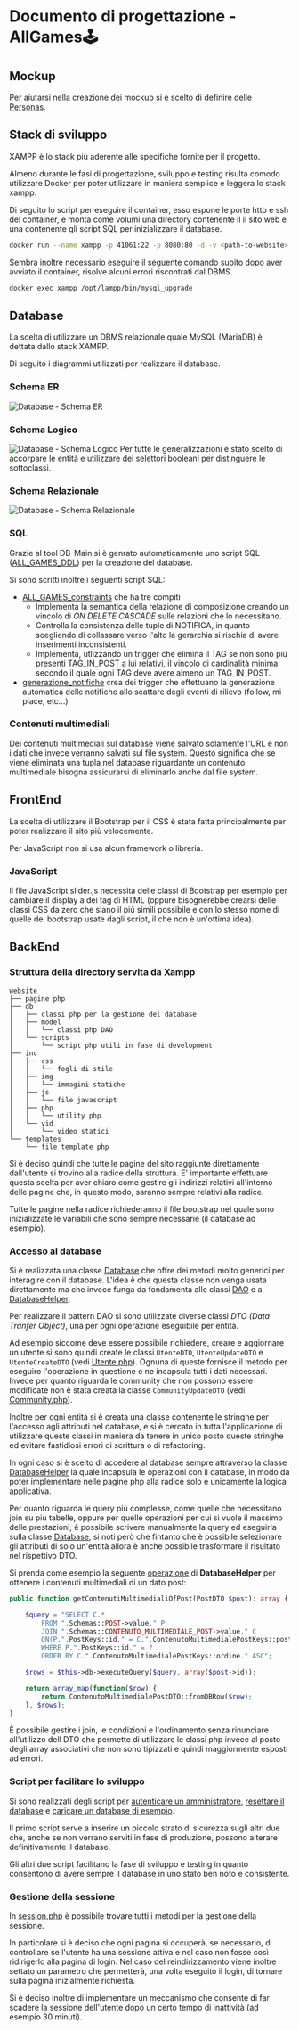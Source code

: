 # Documento di progettazione - **AllGames🕹️**


## Mockup
Per aiutarsi nella creazione dei mockup si è scelto di definire delle [Personas](Personas.md). 


## Stack di sviluppo
XAMPP è lo stack più aderente alle specifiche fornite per il progetto.

Almeno durante le fasi di progettazione, sviluppo e testing risulta comodo utilizzare Docker per poter utilizzare in maniera semplice e leggera lo stack xampp.

Di seguito lo script per eseguire il container, esso espone le porte http e ssh del container, e monta come volumi una directory contenente il il sito web e una contenente gli script SQL per inizializzare il database.
```sh
docker run --name xampp -p 41061:22 -p 8080:80 -d -v <path-to-website>:/www -v <path-to-db-scripts>:/allgames/db/scripts tomsik68/xampp
```

Sembra inoltre necessario eseguire il seguente comando subito dopo aver avviato il container, risolve alcuni errori riscontrati dal DBMS.
```sh
docker exec xampp /opt/lampp/bin/mysql_upgrade
```


## Database

La scelta di utilizzare un DBMS relazionale quale MySQL (MariaDB) è dettata dallo stack XAMPP.

Di seguito i diagrammi utilizzati per realizzare il database.

### Schema ER
![Database - Schema ER](./img/db/Schema%20ER.png)

### Schema Logico
![Database - Schema Logico](./img/db/Schema%20Logico.png)
Per tutte le generalizzazioni è stato scelto di accorpare le entità e utilizzare dei selettori booleani per distinguere le sottoclassi.

### Schema Relazionale
![Database - Schema Relazionale](./img/db/Schema%20Relazionale.png)

### SQL
Grazie al tool DB-Main si è genrato automaticamente uno script SQL ([ALL_GAMES_DDL](../db/ALL_GAMES_DDL.sql)) per la creazione del database.

Si sono scritti inoltre i seguenti script SQL:
- [ALL_GAMES_constraints](../db/ALL_GAMES_constraints.sql) che ha tre compiti
    - Implementa la semantica della relazione di composizione creando un vincolo di *ON DELETE CASCADE* sulle relazioni che lo necessitano.
    - Controlla la consistenza delle tuple di NOTIFICA, in quanto scegliendo di collassare verso l'alto la gerarchia si rischia di avere inserimenti inconsistenti.
    - Implementa, utlizzando un trigger che elimina il TAG se non sono più presenti TAG_IN_POST a lui relativi, il vincolo di cardinalità minima secondo il quale ogni TAG deve avere almeno un TAG_IN_POST.
- [generazione_notifiche](../db/generazione_notifiche.sql) crea dei trigger che effettuano la generazione automatica delle notifiche allo scattare degli eventi di rilievo (follow, mi piace, etc...)

### Contenuti multimediali
Dei contenuti multimediali sul database viene salvato solamente l'URL e non i dati che invece verranno salvati sul file system.
Questo significa che se viene eliminata una tupla nel database riguardante un contenuto multimediale bisogna assicurarsi di eliminarlo anche dal file system.

## FrontEnd

La scelta di utilizzare il Bootstrap per il CSS è stata fatta principalmente per poter realizzare il sito più velocemente.

Per JavaScript non si usa alcun framework o libreria.

### JavaScript

Il file JavaScript slider.js necessita delle classi di Bootstrap per esempio per cambiare il display a dei tag di HTML 
(oppure bisognerebbe crearsi delle classi CSS da zero che siano il più simili possibile e con lo stesso nome di quelle del bootstrap usate dagli script, il che non è un'ottima idea).

## BackEnd

### Struttura della directory servita da Xampp
```
website
├── pagine php
├── db
│   ├── classi php per la gestione del database
│   ├── model
│   │   └── classi php DAO
│   └── scripts
│       └── script php utili in fase di development
├── inc
│   ├── css
│   │   └── fogli di stile
│   ├── img
│   │   └── immagini statiche
│   ├── js
│   │   └── file javascript
│   ├── php
│   │   └── utility php
│   └── vid
│       └── video statici
└── templates
    └── file template php
```

Si è deciso quindi che tutte le pagine del sito raggiunte direttamente dall'utente si trovino alla radice della struttura. E' importante effettuare questa scelta per aver chiaro come gestire gli indirizzi relativi all'interno delle pagine che, in questo modo, saranno sempre relativi alla radice.

Tutte le pagine nella radice richiederanno il file bootstrap nel quale sono inizializzate le variabili che sono sempre necessarie (il database ad esempio).

### Accesso al database
Si è realizzata una classe [Database](../website/db/Database.php) che offre dei metodi molto generici per interagire con il database. L'idea è che questa classe non venga usata direttamente ma che invece funga da fondamenta alle classi [DAO](../website/db/model) e a [DatabaseHelper](../website/db/DatabaseHelper.php).

Per realizzare il pattern DAO si sono utilizzate diverse classi *DTO (Data Tranfer Object)*, una per ogni operazione eseguibile per entità.

Ad esempio siccome deve essere possibile richiedere, creare e aggiornare un utente si sono quindi create le classi `UtenteDTO`, `UtenteUpdateDTO` e `UtenteCreateDTO` (vedi [Utente.php](../website/db/model/Utente.php)). Ognuna di queste fornisce il metodo per eseguire l'operazione in questione e ne incapsula tutti i dati necessari.
Invece per quanto riguarda le community che non possono essere modificate non è stata creata la classe `CommunityUpdateDTO` (vedi [Community.php](../website/db/model/Community.php)).

Inoltre per ogni entità si è creata una classe contenente le stringhe per l'accesso agli attributi nel database, e si è cercato in tutta l'applicazione di utilizzare queste classi in maniera da tenere in unico posto queste stringhe ed evitare fastidiosi errori di scrittura o di refactoring.

In ogni caso si è scelto di accedere al database sempre attraverso la classe [DatabaseHelper](../website/db/DatabaseHelper.php) la quale incapsula le operazioni con il database, in modo da poter implementare nelle pagine php alla radice solo e unicamente la logica applicativa.

Per quanto riguarda le query più complesse, come quelle che necessitano join su più tabelle, oppure per quelle operazioni per cui si vuole il massimo delle prestazioni, è possibile scrivere manualmente la query ed eseguirla sulla classe [Database](../website/db/Database.php), si noti però che fintanto che è possibile selezionare gli attributi di solo un'entità allora è anche possibile trasformare il risultato nel rispettivo DTO.

Si prenda come esempio la seguente [operazione](../website/db/DatabaseHelper.php#L91) di **DatabaseHelper** per ottenere i contenuti multimediali di un dato post:
```php
public function getContenutiMultimedialiOfPost(PostDTO $post): array {

    $query = "SELECT C.*
        FROM ".Schemas::POST->value." P
        JOIN ".Schemas::CONTENUTO_MULTIMEDIALE_POST->value." C
        ON(P.".PostKeys::id." = C.".ContenutoMultimedialePostKeys::post.")
        WHERE P.".PostKeys::id." = ?
        ORDER BY C.".ContenutoMultimedialePostKeys::ordine." ASC";

    $rows = $this->db->executeQuery($query, array($post->id));

    return array_map(function($row) {
        return ContenutoMultimedialePostDTO::fromDBRow($row);
    }, $rows);
}
```
È possibile gestire i join, le condizioni e l'ordinamento senza rinunciare all'utilizzo dell DTO che permette di utilizzare le classi php invece al posto degli array associativi che non sono tipizzati e quindi maggiormente esposti ad errori.

### Script per facilitare lo sviluppo
Si sono realizzati degli script per [autenticare un amministratore](../website/db/scripts/authenticateAdmin.php), [resettare il database](../website/db/scripts/resetDB.php) e [caricare un database di esempio](../website/db/scripts/loadSampleDB.php).

Il primo script serve a inserire un piccolo strato di sicurezza sugli altri due che, anche se non verrano serviti in fase di produzione, possono alterare definitivamente il database.

Gli altri due script facilitano la fase di sviluppo e testing in quanto consentono di avere sempre il database in uno stato ben noto e consistente.

### Gestione della sessione
In [session.php](../website/inc/php/session.php) è possibile trovare tutti i metodi per la gestione della sessione.

In particolare si è deciso che ogni pagina si occuperà, se necessario, di controllare se l'utente ha una sessione attiva e nel caso non fosse così ridirigerlo alla pagina di login. Nel caso del reindirizzamento viene inoltre settato un parametro che permetterà, una volta eseguito il login, di tornare sulla pagina inizialmente richiesta.

Si è deciso inoltre di implementare un meccanismo che consente di far scadere la sessione dell'utente dopo un certo tempo di inattività (ad esempio 30 minuti).
